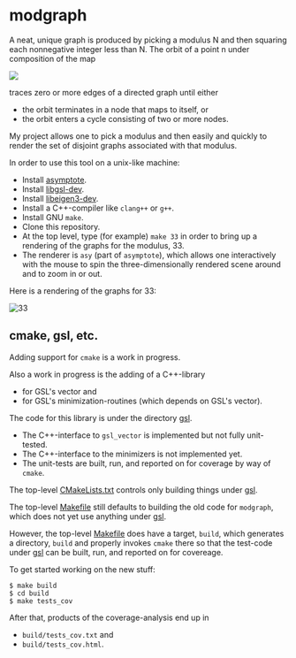 # modgraph

A neat, unique graph is produced by picking a modulus N and then squaring each
nonnegative integer less than N.  The orbit of a point n under composition of
the map

<img src="https://latex.codecogs.com/svg.latex?f(n)=n^2\mod{N}"/>

traces zero or more edges of a directed graph until either
- the orbit terminates in a node that maps to itself, or
- the orbit enters a cycle consisting of two or more nodes.

My project allows one to pick a modulus and then easily and quickly to render
the set of disjoint graphs associated with that modulus.

In order to use this tool on a unix-like machine:
- Install [asymptote](https://asymptote.sourceforge.io).
- Install [libgsl-dev](https://www.gnu.org/software/gsl).
- Install [libeigen3-dev](https://eigen.tuxfamily.org).
- Install a C++-compiler like `clang++` or `g++`.
- Install GNU `make`.
- Clone this repository.
- At the top level, type (for example) `make 33` in order to bring up a
  rendering of the graphs for the modulus, 33.
- The renderer is `asy` (part of `asymptote`), which allows one interactively
  with the mouse to spin the three-dimensionally rendered scene around and to
  zoom in or out.

Here is a rendering of the graphs for 33:

![33](33.png)

## cmake, gsl, etc.

Adding support for `cmake` is a work in progress.

Also a work in progress is the adding of a C++-library
- for GSL's vector and
- for GSL's minimization-routines (which depends on GSL's vector).

The code for this library is under the directory [gsl](gsl).
  - The C++-interface to `gsl_vector` is implemented but not fully unit-tested.
  - The C++-interface to the minimizers is not implemented yet.
  - The unit-tests are built, run, and reported on for coverage by way of `cmake`.

The top-level [CMakeLists.txt](CMakeLists.txt) controls only building things
under [gsl](gsl).

The top-level [Makefile](Makefile) still defaults to building the old code for
`modgraph`, which does not yet use anything under [gsl](gsl).

However, the top-level [Makefile](Makefile) does have a target, `build`, which
generates a directory, `build` and properly invokes `cmake` there so that the
test-code under [gsl](gsl) can be built, run, and reported on for covereage.

To get started working on the new stuff:

```
$ make build
$ cd build
$ make tests_cov
```

After that, products of the coverage-analysis end up in
  - `build/tests_cov.txt` and
  - `build/tests_cov.html`.

